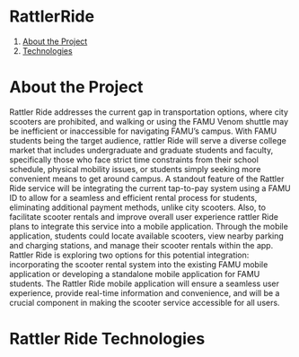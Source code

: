 # RattlerRide

1. [About the Project](#about-the-project)
2. [Technologies](#technologies)

# About the Project
Rattler Ride addresses the current gap in transportation options, where city scooters are prohibited, and walking or using the FAMU Venom shuttle may be inefficient or inaccessible for navigating FAMU’s campus. With FAMU students being the target audience, rattler Ride will serve a diverse college market that includes undergraduate and graduate students and faculty, specifically those who face strict time constraints from their school schedule, physical mobility issues, or students simply seeking more convenient means to get around campus. A standout feature of the Rattler Ride service will be integrating the current tap-to-pay system using a FAMU ID to allow for a seamless and efficient rental process for students, eliminating additional payment methods, unlike city scooters. Also, to facilitate scooter rentals and improve overall user experience rattler Ride plans to integrate this service into a mobile application. Through the mobile application, students could locate available scooters, view nearby parking and charging stations, and manage their scooter rentals within the app. Rattler Ride is exploring two options for this potential integration: incorporating the scooter rental system into the existing FAMU mobile application or developing a standalone mobile application for FAMU students. The Rattler Ride mobile application will ensure a seamless user experience, provide real-time information and convenience, and will be a crucial component in making the scooter service accessible for all users.

# Rattler Ride Technologies

